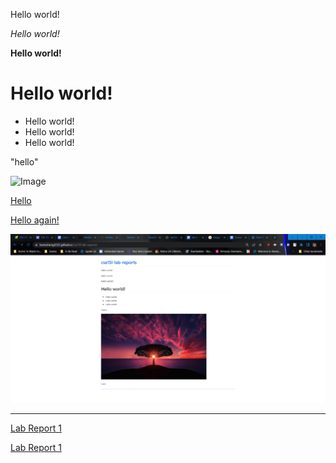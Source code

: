 Hello world!

_Hello world!_

**Hello world!**

# Hello world!
* Hello world!
* Hello world!
* Hello world! 

"hello"

![Image](https://cdn.pixabay.com/photo/2015/04/23/22/00/tree-736885__480.jpg)

[Hello](https://kevinzheng2222.github.io/cse15l-lab-reports/Hello.md)

[Hello again!](https://youtu.be/dQw4w9WgXcQ)

![Image](hi.png)


---
[Lab Report 1](https://kevinzheng2222.github.io/cse15l-lab-reports/lab-report-1-week-2)

[Lab Report 1](lab-report-1-week-2.html)
